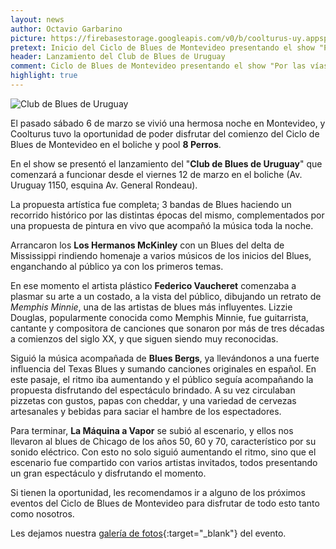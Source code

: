 ```yaml
---
layout: news
author: Octavio Garbarino
picture: https://firebasestorage.googleapis.com/v0/b/coolturus-uy.appspot.com/o/news%2Fclubdeblues.png?alt=media&token=2a0b375c-fe34-4e51-802f-bb1e8bf7ee41
pretext: Inicio del Ciclo de Blues de Montevideo presentando el show "Por las vías del Blues" donde estuvieron Los Hermanos McKinely, Blues Bergs, La Máquina a Vapor y Federico Vaucheret.
header: Lanzamiento del Club de Blues de Uruguay
comment: Ciclo de Blues de Montevideo presentando el show "Por las vías del Blues"
highlight: true
---
```

<div class="image-box">
<img src="https://firebasestorage.googleapis.com/v0/b/coolturus-uy.appspot.com/o/news%2Fclubdeblues.png?alt=media&token=2a0b375c-fe34-4e51-802f-bb1e8bf7ee41" alt="Club de Blues de Uruguay"></div>

El pasado sábado 6 de marzo se vivió una hermosa noche en Montevideo, y Coolturus tuvo la oportunidad de poder disfrutar del comienzo del Ciclo de Blues de Montevideo en el boliche y pool **8 Perros**.

En el show se presentó el lanzamiento del "**Club de Blues de Uruguay**" que comenzará a funcionar desde el viernes 12 de marzo en el boliche (Av. Uruguay 1150, esquina Av. General Rondeau).

La propuesta artística fue completa; 3 bandas de Blues haciendo un recorrido histórico por las distintas épocas del mismo, complementados por una propuesta de pintura en vivo que acompañó la música toda la noche.

Arrancaron los **Los Hermanos McKinley** con un Blues del delta de Mississippi rindiendo homenaje a varios músicos de los inicios del Blues, enganchando al público ya con los primeros temas.

En ese momento el artista plástico **Federico Vaucheret** comenzaba a plasmar su arte a un costado, a la vista del público, dibujando un retrato de *Memphis Minnie*, una de las artistas de blues más influyentes. Lizzie Douglas, popularmente conocida como Memphis Minnie, fue guitarrista, cantante y compositora de canciones que sonaron por más de tres décadas a comienzos del siglo XX, y que siguen siendo muy reconocidas.

Siguió la música acompañada de **Blues Bergs**, ya llevándonos a una fuerte influencia del Texas Blues y sumando canciones originales en español. En este pasaje, el ritmo iba aumentando y el público seguía acompañando la propuesta disfrutando del espectáculo brindado. A su vez circulaban pizzetas con gustos, papas con cheddar, y una variedad de cervezas artesanales y bebidas para saciar el hambre de los espectadores.

Para terminar, **La Máquina a Vapor** se subió al escenario, y ellos nos llevaron al blues de Chicago de los años 50, 60 y 70, característico por su sonido eléctrico. Con esto no solo siguió aumentando el ritmo, sino que el escenario fue compartido con varios artistas invitados, todos presentando un gran espectáculo y disfrutando el momento.

Si tienen la oportunidad, les recomendamos ir a alguno de los próximos eventos del Ciclo de Blues de Montevideo para disfrutar de todo esto tanto como nosotros.

Les dejamos nuestra [galería de fotos](https://www.facebook.com/media/set/?vanity=coolturusuy&set=a.169397224995336){:target="_blank"} del evento.